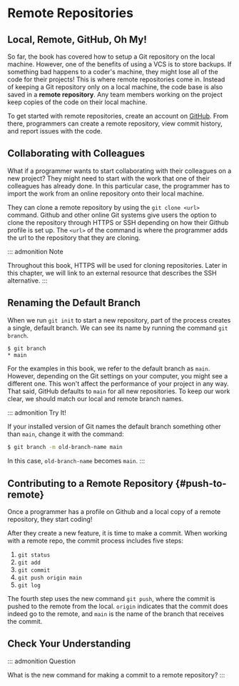 # Remote Repositories

## Local, Remote, GitHub, Oh My!

So far, the book has covered how to setup a Git repository on the local
machine. However, one of the benefits of using a VCS is to store
backups. If something bad happens to a coder\'s machine, they might lose
all of the code for their projects! This is where remote repositories
come in. Instead of keeping a Git repository only on a local machine,
the code base is also saved in a **remote repository**. Any team members
working on the project keep copies of the code on their local machine.

To get started with remote repositories, create an account on
[GitHub](https://www.github.com/). From there, programmers can create a
remote repository, view commit history, and report issues with the code.

## Collaborating with Colleagues

What if a programmer wants to start collaborating with their colleagues
on a new project? They might need to start with the work that one of
their colleagues has already done. In this particular case, the
programmer has to import the work from an online repository onto their
local machine.

They can clone a remote repository by using the `git clone <url>`
command. Github and other online Git systems give users the option to
clone the repository through HTTPS or SSH depending on how their Github
profile is set up. The `<url>` of the command is where the programmer
adds the url to the repository that they are cloning.

::: admonition
Note

Throughout this book, HTTPS will be used for cloning repositories. Later
in this chapter, we will link to an external resource that describes the
SSH alternative.
:::

## Renaming the Default Branch

When we run `git init` to start a new repository, part of the process
creates a single, default branch. We can see its name by running the
command `git branch`.

``` {.bash linenos=""}
$ git branch
* main
```

For the examples in this book, we refer to the default branch as `main`.
However, depending on the Git settings on your computer, you might see a
different one. This won\'t affect the performance of your project in any
way. That said, GitHub defaults to `main` for all new repositories. To
keep our work clear, we should match our local and remote branch names.

::: admonition
Try It!

If your installed version of Git names the default branch something
other than `main`, change it with the command:

``` bash
$ git branch -m old-branch-name main
```

In this case, `old-branch-name` becomes `main`.
:::

## Contributing to a Remote Repository {#push-to-remote}

Once a programmer has a profile on Github and a local copy of a remote
repository, they start coding!

After they create a new feature, it is time to make a commit. When
working with a remote repo, the commit process includes five steps:

1.  `git status`
2.  `git add`
3.  `git commit`
4.  `git push origin main`
5.  `git log`

The fourth step uses the new command `git push`, where the commit is
pushed to the remote from the local. `origin` indicates that the commit
does indeed go to the remote, and `main` is the name of the branch that
receives the commit.

## Check Your Understanding

::: admonition
Question

What is the new command for making a commit to a remote repository?
:::
